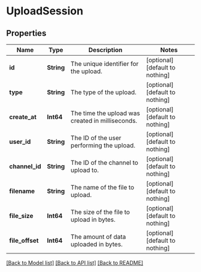 # UploadSession


## Properties
Name | Type | Description | Notes
------------ | ------------- | ------------- | -------------
**id** | **String** | The unique identifier for the upload. | [optional] [default to nothing]
**type** | **String** | The type of the upload. | [optional] [default to nothing]
**create_at** | **Int64** | The time the upload was created in milliseconds. | [optional] [default to nothing]
**user_id** | **String** | The ID of the user performing the upload. | [optional] [default to nothing]
**channel_id** | **String** | The ID of the channel to upload to. | [optional] [default to nothing]
**filename** | **String** | The name of the file to upload. | [optional] [default to nothing]
**file_size** | **Int64** | The size of the file to upload in bytes. | [optional] [default to nothing]
**file_offset** | **Int64** | The amount of data uploaded in bytes. | [optional] [default to nothing]


[[Back to Model list]](../README.md#models) [[Back to API list]](../README.md#api-endpoints) [[Back to README]](../README.md)


